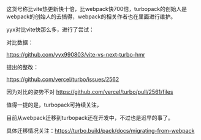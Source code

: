 这货号称比vite热更新快十倍，比webpack快700倍，turbopack的创始人是webpack的创始人的去搞得，webpack的相关作者也在里面进行维护。

yyx对比vite快那么多，进行了尝试：

对比数据：

https://github.com/yyx990803/vite-vs-next-turbo-hmr

提出的整改：

https://github.com/vercel/turbo/issues/2562

因为对比的姿势不对
https://github.com/vercel/turbo/pull/2561/files

值得一提的是，turbopack可持续关注，

目前从webpack迁移到turbopack还在开发中，不过也是迟早的事了。

具体迁移情况关注：https://turbo.build/pack/docs/migrating-from-webpack
